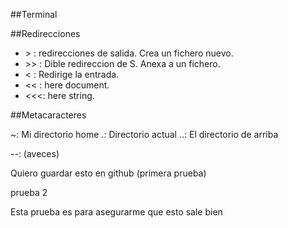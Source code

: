 ##Terminal 

##Redirecciones

- &gt; : redirecciones de salida. Crea un fichero nuevo.
- &gt;&gt; : Dible redireccion de S. Anexa a un fichero.
- &lt; : Redirige la entrada.
- &lt;&lt; : here document.
- &lt;&lt;&lt;: here string.

##Metacaracteres

~: Mi directorio home
.: Directorio actual
..: El directorio de arriba

--: (aveces)

Quiero guardar esto en github (primera prueba)

prueba 2

Esta prueba es para asegurarme que esto sale bien











